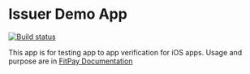 # Issuer Demo App
[![Build status](https://build.appcenter.ms/v0.1/apps/39df4718-ccd2-4c88-ac27-c8b37cd98677/branches/master/badge)](https://appcenter.ms)

This app is for testing app to app verification for iOS apps. Usage and purpose are in [FitPay Documentation](https://docs.fit-pay.com/creditCards/a2aTesting/)

